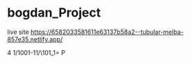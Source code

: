 # bogdan_Project

live site
https://6582033581611e63137b58a2--tubular-melba-857e35.netlify.app/












































4 1\/1001-11/\101_1= P
